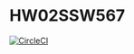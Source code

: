 # HW02SSW567
[![CircleCI](https://dl.circleci.com/status-badge/img/circleci/6eVchQHbMKX9sSXY45vxN3/UeMCFD1nCAh6BbAa8MDw2H/tree/main.svg?style=svg)](https://dl.circleci.com/status-badge/redirect/circleci/6eVchQHbMKX9sSXY45vxN3/UeMCFD1nCAh6BbAa8MDw2H/tree/main)
